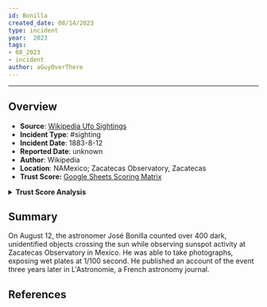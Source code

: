 ```yaml
---
id: Bonilla
created_date: 08/14/2023
type: incident
year:  2023
tags:
- 08_2023
- incident
author: aGuyOverThere
---
```


----

## Overview

- **Source**: [Wikipedia Ufo Sightings](https://en.wikipedia.org/wiki/List_of_reported_UFO_sightings)
- **Incident Type**: #sighting
- **Incident Date**: 1883-8-12
- **Reported Date**: unknown
- **Author**: Wikipedia
- **Location**: N​AMexico; Zacatecas Observatory, Zacatecas
- **Trust Score:** [Google Sheets Scoring Matrix](https://docs.google.com/spreadsheets/d/1CUarxE7P1cPwgWXwJzzeWnZGm1c6Wp2Ttazdt3VPM_s/edit?usp=sharing)

<details>
<summary><b>Trust Score Analysis</b></summary>
<IMG src="https://publish-01.obsidian.md/access/1c31a6f93f82a49b0a9eb31193d6cdec/_images/" alt="Trust Score"/>
</details>

## Summary

On August 12, the astronomer José Bonilla counted over 400 dark, unidentified objects crossing the sun while observing sunspot activity at Zacatecas Observatory in Mexico. He was able to take photographs, exposing wet plates at 1/100 second. He published an account of the event three years later in L'Astronomie, a French astronomy journal.

## References
